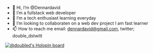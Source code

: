 - 👋 Hi, I’m @Dennardavid
- 👀 I’m a fullstack web developer
- 🌱 I’m a tech enthusiast learning everyday
- 💞️ I’m looking to collaboraten on a web dev project I am fast learner
- 📫 How to reach me email: dennardavid@gmail.com, twitter; double_dstwitt

<!---
Dennardavid/Dennardavid is a ✨ special ✨ repository because its `README.md` (this file) appears on your GitHub profile.
You can click the Preview link to take a look at your changes.
--->
[![@doubled's Holopin board](https://holopin.io/api/user/board?user=doubled)](https://holopin.io/@doubled)
